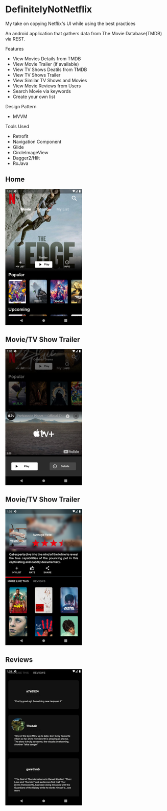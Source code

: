 # DefinitelyNotNetflix
My take on copying Netflix's UI while using the best practices


An android application that gathers data from The Movie Database(TMDB)
via REST.



  Features
* View Movies Details from TMDB
* View Movie Trailer (if available)
* View TV Shows Deatils from TMDB
* View TV Shows Trailer 
* View Similar TV Shows and Movies
* View Movie Reviews from Users
* Search Movie via keywords 
* Create your own list




 
Design Pattern
* MVVM

Tools Used
* Retrofit
* Navigation Component
* Glide
* CircleImageView
* Dagger2/Hilt
* RxJava

Home
---------------
<img src="https://github.com/HiImMatthewN/DefinitelyNotNetflix/blob/master/Screenshots/Home.png" width="240">

Movie/TV Show Trailer
---------------
<img src="https://github.com/HiImMatthewN/DefinitelyNotNetflix/blob/master/Screenshots/PlayTrailer.png" width="240">

Movie/TV Show Trailer
---------------
<img src="https://github.com/HiImMatthewN/DefinitelyNotNetflix/blob/master/Screenshots/Details.png" width="240">

Reviews
---------------
<img src="https://github.com/HiImMatthewN/DefinitelyNotNetflix/blob/master/Screenshots/Reviews.png" width="240">
          
